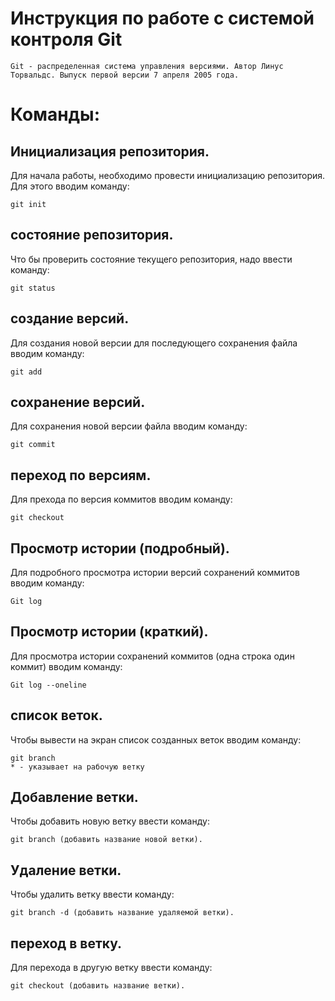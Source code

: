 # **Инструкция по работе с системой контроля Git**

    Git - распределенная система управления версиями. Автор Линус Торвальдс. Выпуск первой версии 7 апреля 2005 года.
# **Команды:**

## Инициализация репозитория.
Для начала работы, необходимо провести инициализацию репозитория. Для этого вводим команду:

    git init

## состояние репозитория.
Что бы проверить состояние текущего репозитория, надо ввести команду:

    git status

## создание версий.
Для создания новой версии для последующего сохранения файла вводим команду:

    git add

## сохранение версий.
Для сохранения новой версии файла вводим команду:

    git commit

## переход по версиям.
Для прехода по версия коммитов вводим команду:

    git checkout

## Просмотр истории (подробный).
Для подробного просмотра истории версий сохранений коммитов вводим команду:

    Git log

## Просмотр истории (краткий).
Для просмотра истории сохранений коммитов (одна строка один коммит)
вводим команду:

    Git log --oneline

## список веток.
Чтобы вывести на экран список созданных веток вводим команду:

    git branch
    * - указывает на рабочую ветку

## Добавление ветки.
Чтобы добавить новую ветку ввести команду:

    git branch (добавить название новой ветки).

## Удаление ветки.
Чтобы удалить ветку ввести команду:

    git branch -d (добавить название удаляемой ветки).
    
## переход в ветку.
Для перехода в другую ветку ввести команду:

    git checkout (добавить название ветки).
    

